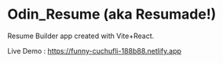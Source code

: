# Odin_Resume (aka Resumade!)

Resume Builder app created with Vite+React.

Live Demo : https://funny-cuchufli-188b88.netlify.app
